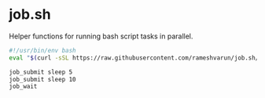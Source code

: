 # job.sh

Helper functions for running bash script tasks in parallel.

```bash
#!/usr/bin/env bash
eval "$(curl -sSL https://raw.githubusercontent.com/rameshvarun/job.sh/main/job.sh)"

job_submit sleep 5
job_submit sleep 10
job_wait
```